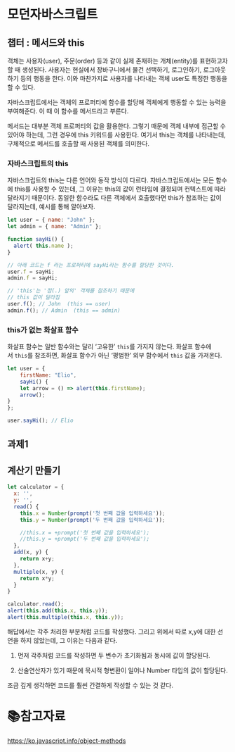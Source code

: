 # 모던자바스크립트

## 챕터 : 메서드와 this

객체는 사용자(user), 주문(order) 등과 같이 실제 존재하는 개체(entity)를 표현하고자 할 때 생성된다. 사용자는 현실에서 장바구니에서 물건 선택하기, 로그인하기, 로그아웃하기 등의 행동을 한다. 이와 마찬가지로 사용자를 나타내는 객체 user도 특정한 행동을 할 수 있다.

자바스크립트에서는 객체의 프로퍼티에 함수를 할당해 객체에게 행동할 수 있는 능력을 부여해준다. 이 때 이 함수를 메서드라고 부른다.

메서드는 대부분 객체 프로퍼티의 값을 활용한다. 그렇기 때문에 객체 내부에 접근할 수 있어야 하는데, 그런 경우에 this 키워드를 사용한다. 여기서 this는 객체를 나타내는데, 구체적으로 메서드를 호출할 때 사용된 객체를 의미한다.

### 자바스크립트의 this

자바스크립트의 this는 다른 언어와 동작 방식이 다르다. 자바스크립트에서는 모든 함수에 this를 사용할 수 있는데, 그 이유는 this의 값이 런타임에 결정되며 컨텍스트에 따라 달라지기 때문이다. 동일한 함수라도 다른 객체에서 호출했다면 this가 참조하는 값이 달라지는데, 예시를 통해 알아보자.

```javascript
let user = { name: "John" };
let admin = { name: "Admin" };

function sayHi() {
  alert( this.name );
}

// 아래 코드는 f 라는 프로퍼티에 sayHi라는 함수를 할당한 것이다.
user.f = sayHi;
admin.f = sayHi;

// 'this'는 '점(.) 앞의' 객체를 참조하기 때문에
// this 값이 달라짐
user.f(); // John  (this == user)
admin.f(); // Admin  (this == admin)
```

### this가 없는 화살표 함수

화살표 함수는 일반 함수와는 달리 ‘고유한’ `this`를 가지지 않는다. 화살표 함수에서 `this`를 참조하면, 화살표 함수가 아닌 ‘평범한’ 외부 함수에서 `this` 값을 가져온다.

```javascript
let user = {
    firstName: "Elio",
    sayHi() {
    let arrow = () => alert(this.firstName);
    arrow();
}
};

user.sayHi(); // Elio
```

## 과제1

## 계산기 만들기

```javascript
let calculator = {
  x: '',
  y: '',
  read() {
    this.x = Number(prompt('첫 번째 값을 입력하세요'));
    this.y = Number(prompt('두 번째 값을 입력하세요'));

    //this.x = +prompt('첫 번째 값을 입력하세요');
    //this.y = +prompt('두 번째 값을 입력하세요');
  },
  add(x, y) {
    return x+y;
  },
  multiple(x, y) {
    return x*y;
  }
}

calculator.read();
alert(this.add(this.x, this.y));
alert(this.multiple(this.x, this.y));
```

해답에서는 각주 처리한 부분처럼 코드를 작성했다. 그리고 위에서 따로 x,y에 대한 선언을 하지 않았는데, 그 이유는 다음과 같다.

1. 먼저 각주처럼 코드를 작성하면 두 변수가 초기화됨과 동시에 값이 할당된다.

2. 산술연산자가 있기 때문에 묵시적 형변환이 일어나 Number 타입의 값이 할당된다.

조금 깊게 생각하면 코드를 훨씬 간결하게 작성할 수 있는 것 같다.

# :books:참고자료

https://ko.javascript.info/object-methods
